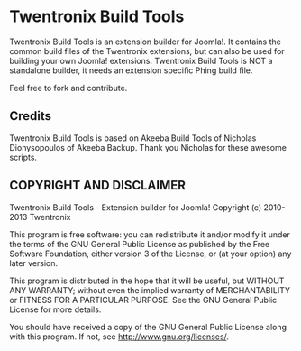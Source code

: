 # Twentronix Build Tools
Twentronix Build Tools is an extension builder for Joomla!. It contains the common build files of the Twentronix extensions, but can also be used for building your own Joomla! extensions. Twentronix Build Tools is NOT a standalone builder, it needs an extension specific Phing build file.

Feel free to fork and contribute.

## Credits
Twentronix Build Tools is based on Akeeba Build Tools of Nicholas Dionysopoulos of Akeeba Backup. Thank you Nicholas for these awesome scripts.

## COPYRIGHT AND DISCLAIMER
Twentronix Build Tools - Extension builder for Joomla!
Copyright (c) 2010-2013 Twentronix

This program is free software: you can redistribute it and/or modify
it under the terms of the GNU General Public License as published by
the Free Software Foundation, either version 3 of the License, or
(at your option) any later version.

This program is distributed in the hope that it will be useful,
but WITHOUT ANY WARRANTY; without even the implied warranty of
MERCHANTABILITY or FITNESS FOR A PARTICULAR PURPOSE.  See the
GNU General Public License for more details.

You should have received a copy of the GNU General Public License
along with this program. If not, see <http://www.gnu.org/licenses/>.